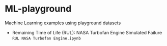 # ML-playground
Machine Learning examples using playground datasets

* Remaining Time of Life (RUL): NASA Turbofan Engine Simulated Failure ``RUL NASA Turbofan Engine.ipynb``
